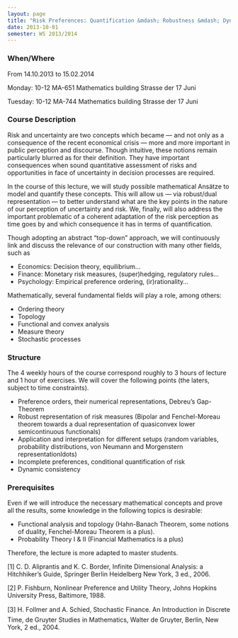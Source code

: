 ```yaml
---
layout: page
title: "Risk Preferences: Quantification &mdash; Robustness &mdash; Dynamic"
date: 2013-10-01
semester: WS 2013/2014
---
```

### When/Where

From 14.10.2013 to 15.02.2014

Monday: 10-12 MA-651 Mathematics building Strasse der 17 Juni

Tuesday: 10-12 MA-744 Mathematics building Strasse der 17 Juni



### Course Description

Risk and uncertainty are two concepts which became — and not only as a
consequence of the recent economical crisis — more and more important in
public perception and discourse. Though intuitive, these notions remain
particularly blurred as for their definition. They have important
consequences when sound quantitative assessment of risks and
opportunities in face of uncertainty in decision processes are required.

In the course of this lecture, we will study possible mathematical
Ansätze to model and quantify these concepts. This will allow us — via
robust/dual representation — to better understand what are the key
points in the nature of our perception of uncertainty and risk. We,
finally, will also address the important problematic of a coherent
adaptation of the risk perception as time goes by and which consequence
it has in terms of quantification.

Though adopting an abstract “top-down” approach, we will continuously
link and discuss the relevance of our construction with many other
fields, such as

-   Economics: Decision theory, equilibrium…
-   Finance: Monetary risk measures, (super)hedging, regulatory rules…
-   Psychology: Empirical preference ordering, (ir)rationality…

Mathematically, several fundamental fields will play a role, among
others:

-   Ordering theory
-   Topology
-   Functional and convex analysis
-   Measure theory
-   Stochastic processes

### Structure

The 4 weekly hours of the course correspond roughly to 3 hours of
lecture and 1 hour of exercises. We will cover the following points (the
laters, subject to time constraints).

-   Preference orders, their numerical representations, Debreu’s
    Gap-Theorem
-   Robust representation of risk measures (Bipolar and Fenchel-Moreau
    theorem towards a dual representation of quasiconvex lower
    semicontinuous functionals)
-   Application and interpretation for different setups (random
    variables, probability distributions, von Neumann and Morgenstern
    representationldots)
-   Incomplete preferences, conditional quantification of risk
-   Dynamic consistency

### Prerequisites

Even if we will introduce the necessary mathematical concepts and prove
all the results, some knowledge in the following topics is desirable:

-   Functional analysis and topology (Hahn-Banach Theorem, some notions
    of duality, Fenchel-Moreau Theorem is a plus).
-   Probability Theory I & II (Financial Mathematics is a plus)

Therefore, the lecture is more adapted to master students.

[1] C. D. Aliprantis and K. C. Border, Infinite Dimensional Analysis: a
Hitchhiker’s Guide, Springer Berlin Heidelberg New York, 3 ed., 2006.

[2] P. Fishburn, Nonlinear Preference and Utility Theory, Johns Hopkins
University Press, Baltimore, 1988.

[3] H. Follmer and A. Schied, Stochastic Finance. An Introduction in
Discrete Time, de Gruyter Studies in Mathematics, Walter de Gruyter,
Berlin, New York, 2 ed., 2004.
